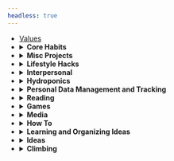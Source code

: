 ```yaml
---
headless: true
---
```


<ul>
<li><a href="/docs/values/" >Values</a></li>
<li><details><summary><strong>Core Habits</strong></summary><ul>
  <li><a href="/docs/sleep/">Sleep</a></li>
  <li><details><summary><strong>Eating</strong></summary><ul>
    <li><a href="/docs/eating/food/">What Food and When?</a></li>
    <li><a href="/docs/eating/fasting/">Fasting</a></li>
    <li><a href="/docs/eating/cooking/">Cooking</a></li>
  </ul></details></li>
  <li><details><summary><strong>Longevity Theory</strong></summary><ul>
    <li><a href="/docs/longevity/overview/" >Overview</a></li>
  </ul></details></li>
</ul></details></li>
<li><details><summary><strong>Misc Projects</strong></summary><ul>
  <li><a href="/docs/website/" >This Website</a></li>
  <li><a href="/docs/computing-config/" >Computing Environment</a></li>
  <li><a href="/docs/art/" >Generative Art</a></li>
</ul></details></li>
<li><details><summary><strong>Lifestyle Hacks</strong></summary><ul>
  <li><a href="/docs/lifestyle-hacks/hang-drying-cloths/" >Hang Drying Cloths</a></li>
  <li><a href="/docs/lifestyle-hacks/phone-case/" >Phone Case</a></li>
</ul></details></li>
<li><details><summary><strong>Interpersonal</strong></summary><ul>
  <li><a href="/docs/how-to-work-with-others/" >Working with Others</a></li>
</ul></details></li>
<li><details><summary><strong>Hydroponics</strong></summary><ul>
  <li><a href="/docs/hydroponics/my-setup/" >My Setup</a></li>
  <li><a href="/docs/hydroponics/journal/" >Journal</a></li>
</ul></details></li>
<li><details><summary><strong>Personal Data Management and Tracking</strong></summary><ul>
  <li><a href="/docs/personal-data/tools/" >Tools I Use</a></li>
</ul></details></li>
<li><details><summary><strong>Reading</strong></summary><ul>
  <li><a href="/docs/recommended-non-fiction/" >Recommended non-fiction</a></li>
</ul></details></li>
<li><details><summary><strong>Games</strong></summary><ul>
  <li><a href="/docs/games/top-10/" >Top 10 All Time</a></li>
  <li><a href="/docs/games/oxygen-not-included/" >Oxygen Not Included</a></li>
  <li><a href="/docs/games/valorant/" >Valorant</a></li>
</ul></details></li>
<li><details><summary><strong>Media</strong></summary><ul>
  <li><a href="/docs/music/" >Music</a></li>
</ul></details></li>
<li><details><summary><strong>How To</strong></summary><ul>
  <li><a href="/docs/how-to-finance/" >Finances</a></li>
</ul></details></li>
<li><details><summary><strong>Learning and Organizing Ideas</strong></summary><ul>
  <li><a href="/docs/learning/notetaking/" >Notetaking</a></li>
</ul></details></li>
<li><details><summary><strong>Ideas</strong></summary><ul>
  <li><a href="/docs/software/" >Software</a></li>
</ul></details></li>
<li><details><summary><strong>Climbing</strong></summary><ul>
  <li><a href="/docs/climbing/media/" >Media/Inspiration</a></li>
  <li><a href="/docs/climbing/safety-checklist/" >Safety Checklist</a></li>
  <li><details><summary><strong>Event Reports</strong></summary><ul>
    <li><a href="/docs/climbing/event-reports/2020-8-10-lake-erie/" >Aug. 2020 - Mt. Erie</a></li>
    <li><a href="/docs/climbing/event-reports/2020-8-12-mile-high-club/" >Aug. 2020 - Mile High Club</a></li>
    <li><a href="/docs/climbing/event-reports/first-512/" >Jan 12, 2018 - My first 5.12!</a></li>
  </ul></details></li>
</ul></details></li>
</ul>
